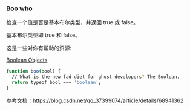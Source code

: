 ### Boo who

检查一个值是否是基本布尔类型，并返回 true 或 false。

基本布尔类型即 true 和 false。

这是一些对你有帮助的资源:

[Boolean Objects](https://developer.mozilla.org/zh-CN/docs/Web/JavaScript/Reference/Global_Objects/Boolean)


```bash
function boo(bool) {
  // What is the new fad diet for ghost developers? The Boolean.
  return typeof bool === 'boolean';
}
```


参考文档：https://blog.csdn.net/qq_37399074/article/details/68941362